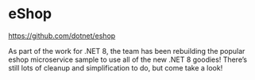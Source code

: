 # eShop
https://github.com/dotnet/eshop

As part of the work for .NET 8, the team has been rebuilding the popular eshop microservice sample to use all of the new .NET 8 goodies! 
There’s still lots of cleanup and simplification to do, but come take a look!
